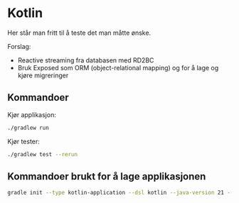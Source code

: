 # Kotlin

Her står man fritt til å teste det man måtte ønske.

Forslag:
- Reactive streaming fra databasen med RD2BC
- Bruk Exposed som ORM (object-relational mapping) og for å lage og kjøre migreringer

## Kommandoer

Kjør applikasjon:

```bash
./gradlew run
```

Kjør tester:

```bash
./gradlew test --rerun
```

## Kommandoer brukt for å lage applikasjonen

```bash
gradle init --type kotlin-application --dsl kotlin --java-version 21 --test-framework junit-jupiter --package com.example
```
